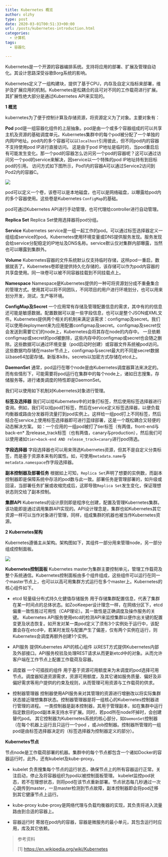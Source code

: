 ```yaml
---
title: Kubernetes 概览
author: olzhy
type: post
date: 2020-03-01T00:51:33+00:00
url: /posts/kubernetes-introduction.html
categories:
  - 计算机
tags:
  - 容器化

---
```

Kubernetes是一个开源的容器编排系统。支持将应用的部署、扩展及管理自动化。其设计思路深受谷歌Borg系统的影响。

Kubernetes定义了一组构建块，提供了基于CPU，内存及自定义指标来部署，维护及扩展应用的机制。Kubernetes是松耦合的且可对不同的工作载荷进行扩展。其扩展性绝大部分是通过Kubernetes API来实现的。

**1 概览**

kubernetes为了便于控制计算及存储资源，将资源定义为了对象。主要对象有：

**Pod**
pod是一组容器化组件的上层抽象。pod是由一个或多个容器组成的可以共享主机及资源的基础调度单元。Kubernetes集群中的每个pod被分配了一个单独的内网IP地址。pod内的多个容器可以以`localhost`引用彼此，但不同pod内的容器不支持使用pod IP进行直接访问。
这是由于pod IP地址是临时的，当pod重启后有可能发生变化。那一个pod的容器怎么访问另一个pod的容器呢？这可以通过访问另一个pod的service来解决，因service以一个特殊的pod IP地址持有到目标pod的引用。
访问方式如下图所示，Pod1内的容器A可以通过Service2访问到Pod2内的容器C。

![](https://yanleilei.com/static/images/uploads/2020/03/kubernetes-pod-access.png)

pod可以定义一个卷，该卷可以是本地磁盘，也可以是网络磁盘，以曝露给pod内的多个容器使用。这些卷是Kubernetes `ConfigMap`的基础。

pod可通过Kubernetes API进行手动管理，也可代理给controller进行自动管理。

**Replica Set**
Replica Set使用选择器将pod分组。

**Service**
Kubernetes service是一组一起工作的pod。可以通过标签选择器定义一组组成service的pod。Kubernetes使用环境变量或DNS提供服务发现。服务发现会给service分配稳定的IP地址及DNS名称。service默认仅对集群内部曝露，当然也可以曝露到集群外。

**Volume**
Kubernetes容器的文件系统默认仅支持临时存储，这样pod一重启，数据就丢了。Kubernetes卷即是提供持久化存储的，该存储可以作为pod内容器的共享盘使用。同一块卷可以被不同容器挂载到不同挂载点上。

**Namespace**
Namespace是Kubernetes提供的一种可将资源划分成不重叠集合的管理方式。使用其可以将不同团队，不同项目的用户进行环境划分，也可以用来划分开发，测试，生产等环境。

**ConfigMap及Secret**
一个应用常有存储及管理配置信息的需求，其中有的的信息还可能是敏感数据。配置数据可以是一些字段信息，也可以是整个JSON或XML文件。Kubernetes提供两个相关的机制来满足该需求：configmap及secret。我们可以使用deployment来为应用配置configmap及secret。configmap及secret仅会发送到需要它们的node上，Kubernetes会将其存在node的内存中。
一旦依赖configmap或secret的pod被删除，这些内存中的configmap或secret也会随之删除。这些数据可以通过环境变量（pod启动时创建）或容器文件系统被pod访问。这些数据均存储在master节点上，configmap与secret最大的不同是secret数据以base64加密存储。新版本k8s，secrets以加密方式存储在etcd上。

**DaemonSet**
通常，pod运行在哪个node是由Kubernetes调度器算法来决定的。而有些情形下，可能需要将pod运行在集群中的每个node上，诸如日志搜集，存储服务等。进行诸类调度的特性即是DaemonSet。

我们可以使用如下机制对Kubernetes对象进行管理。

**标签及选择器**
我们可以给Kubernetes中的对象打标签，然后使用标签选择器进行查询。例如，我们可以给pod打标签，然后在service定义标签选择器，以便负载均衡器或路由分发器将流量打到pod实例上。这样给一组pod打上不同标签，然后结合在service上使用标签选择器即可进行蓝绿部署，这是一个既松耦合又轻便的动态解决方案。
如：一个应用的一组pod被打了tier标签（有两值，front-end与back-en* 及release_track标签（也有两值，canary与production），然后我们可以使用诸如`tier=back-end AND release_track=canary`进行pod筛选。

**字段选择器**
字段选择器也可以用来筛选Kubernetes资源，但其不是自定义分类标签，而是基于资源本来有的属性。如，可使用`metadata.name`与`metadata.namespace`作字段选择器。

**副本控制器及部署任务**
根据如上可知，`Replica Set`声明了想要的实例数，而副本控制器即是保障系统中存活的pod数与此一致。部署任务是管理部署的，如升级或回滚，当部署任务扩展或收缩完成后，这即导致`Replica Set`发生变化，保证理想状态则交给了副本控制。

**集群API**
Kubernetes的设计原则即是程序化创建，配置及管理Kubernetes集群。该功能即是通过调用集群API实现的。API设计理念是，集群也如Kubernetes其它资源一样可以当作对象进行管理，同样，组成集群的机器也被当作Kubernetes资源。

**2 Kubernetes架构**

Kubernetes遵循主从架构。架构图如下，其组件一部分用来管理node，另一部分组成控制面板。

![](https://yanleilei.com/static/images/uploads/2020/03/kubernetes-architecture.png)

**Kubernetes控制面板**
Kubernetes master为集群主要控制单元，管理工作载荷及整个系统通信。Kubernetes控制面板由多个组件组成，这些组件可以运行在同一个master节点上，也可以以高可用集群方式运行在多个master上。Kubernetes的核心组件如下。

* etcd 轻量级分布式持久化健值存储服务
用于存储集群配置信息，代表了集群在某一时间点的总体状态。如ZooKeeper设计理念一样，在网络分区下，etcd偏重一致性胜过可用性（CAP理论）。其一致性是正确调度及操作服务的关键。
Kubernetes API服务使用etcd的检测API来监控集群以便作出关键的配置变更及状态恢复。如开发对某一类pod定义了须有3个实例处于运行中，该配置会存在etcd中，若某时发现与配置产生了偏差，仅有两个实例在运行，则Kubernetes会调度再额外创建1个实例。

* API服务 提供Kubernetes API的核心组件
以REST方式提供Kubernetes内部及外部接口。API服务校验及处理REST请求从而更新etcd中的对象。从而允许客户端在工作节点上配置工作载荷及容器。

* 调度器 一个可插拔的组件
用于基于资源可用额度来为未调度的pod选择可用节点。调度器知道资源需求，资源可用额度，及其它诸如服务质量、偏好及非偏好需求等用户提供的约束及规则，从而管理可用资源与工作载荷的供求。

* 控制器管理器
控制器使用API服务来对其管理的资源进行增删改以将实际集群状态接近理想集群状态。控制器管理器是将一组核心的Kubernetes控制器进行管理的进程。
一类控制器是副本控制器，其用于管理副本，如在集群中运行指定数目的pod副本来支持水平扩展。同时，若pod所在node坏掉时，会创建替代pod。
其它控制器为Kubernetes系统的核心部分，如`DaemonSet`控制器（在每个机器上运行且只运行一个pod ，或Job控制器。控制器所管理的一组pod是由标签选择器决定的（标签选择器为控制器定义的部分）。

**Kubernetes节点**

节点node是工作载荷部署的机器。集群中的每个节点都包含一个诸如Docker的容器运行时，此外，还有kubelet及kube-proxy。

* kubelet
负责搜集每个节点的运行状态，确保节点上的所有容器运行正常。关注启动，停止及将容器组织为pod以被控制面板管理。
kubelet监控pod状态，若不在理想状态，则将pod在该节点重新部署。节点状态每几秒通过一次心跳传到master，一旦master检测到节点故障，副本控制器即会将pod迁移到其它健康节点上运行。

* kube-proxy
kube-proxy是网络代理与负载均衡器的实现，其负责将进入流量路由到合适的容器上。

* 容器运行时
寄居在pod内的容器，容器是微服务的最小单元，其包含运行时应用，库及其它依赖。

> 参考资料
>
> [1]&nbsp;<a href="https://en.wikipedia.org/wiki/Kubernetes" target="blank">https://en.wikipedia.org/wiki/Kubernetes</a>
